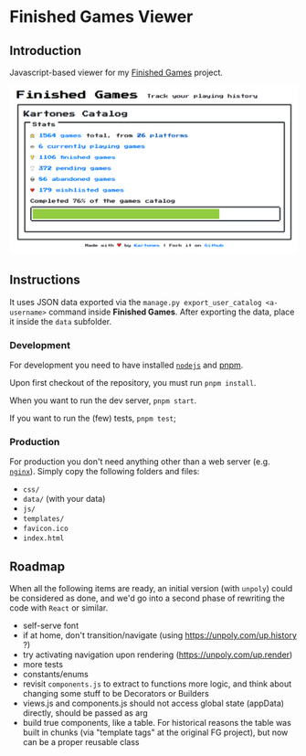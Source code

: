 # Finished Games Viewer

## Introduction

Javascript-based viewer for my [Finished Games](https://github.com/Kartones/finished-games) project.

![screenshot](doc/screenshot.png)

## Instructions

It uses JSON data exported via the `manage.py export_user_catalog <a-username>` command inside **Finished Games**. After exporting the data, place it inside the `data` subfolder.

### Development

For development you need to have installed [`nodejs`](https://nodejs.org/en/download/) and [pnpm](https://pnpm.io/).

Upon first checkout of the repository, you must run `pnpm install`.

When you want to run the dev server, `pnpm start`.

If you want to run the (few) tests, `pnpm test`;

### Production

For production you don't need anything other than a web server (e.g. [`nginx`](https://nginx.org/)). Simply copy the following folders and files:

- `css/`
- `data/` (with your data)
- `js/`
- `templates/`
- `favicon.ico`
- `index.html`

## Roadmap

When all the following items are ready, an initial version (with `unpoly`) could be considered as done, and we'd go into a second phase of rewriting the code with `React` or similar.

- self-serve font
- if at home, don't transition/navigate (using https://unpoly.com/up.history ?)
- try activating navigation upon rendering (https://unpoly.com/up.render)
- more tests
- constants/enums
- revisit `components.js` to extract to functions more logic, and think about changing some stuff to be Decorators or Builders
- views.js and components.js should not access global state (appData) directly, should be passed as arg
- build true components, like a table. For historical reasons the table was built in chunks (via "template tags" at the original FG project), but now can be a proper reusable class
